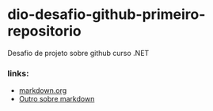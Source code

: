 # dio-desafio-github-primeiro-repositorio
Desafio de projeto sobre github curso .NET

### links:
* [markdown.org](https://www.markdownguide.org/basic-syntax/)
* [Outro sobre markdown](https://docs.pipz.com/central-de-ajuda/learning-center/guia-basico-de-markdown#open)
